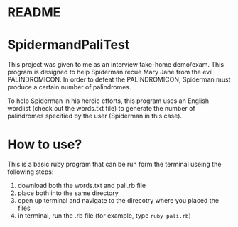 # README
# SpidermandPaliTest
This project was given to me as an interview take-home demo/exam. This program is designed to help Spiderman recue Mary Jane from the evil PALINDROMICON. In order to defeat the PALINDROMICON, Spiderman must produce a certain number of palindromes. 

To help Spiderman in his heroic efforts, this program uses an English wordlist (check out the words.txt file) to generate the number of palindromes specified by the user (Spiderman in this case). 

# How to use? 
This is a basic ruby program that can be run form the terminal useing the following steps:
1. download both the words.txt and pali.rb file
2. place both into the same directory
3. open up terminal and navigate to the direcotry where you placed the files
3. in terminal, run the .rb file (for example, type `ruby pali.rb`)

